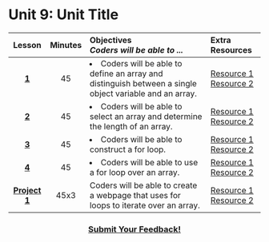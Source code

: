 # Unit 9: Unit Title

|Lesson|Minutes|Objectives <br> *Coders will be able to ...*|Extra Resources|
|:-------:|:-------:|:-------|:-------|
|[**1**]()|45| <li> Coders will be able to define an array and distinguish between a single object variable and an array.</li> |[Resource 1]()<br>[Resource 2]()|
|[**2**]()|45|<li> Coders will be able to select an array and determine the length of an array.</li>|[Resource 1]()<br>[Resource 2]()|
|[**3**]()|45|<li> Coders will be able to construct a for loop.</li>|[Resource 1]()<br>[Resource 2]()|
|[**4**]()|45|<li> Coders will be able to use a for loop over an array.</li> |[Resource 1]()<br>[Resource 2]()|
|[**Project 1**]()|45x3|Coders will be able to create a webpage that uses for loops to iterate over an array.|[Resource 1]()<br>[Resource 2]()|


<h3 align="center"><a href="https://docs.google.com/forms/d/e/1FAIpQLSfx0wkLyw_jSOhWR2yY8GTR8TV2NXYZc40us7aPHnl9bO6WAQ/viewform">Submit Your Feedback!</a></h3>
